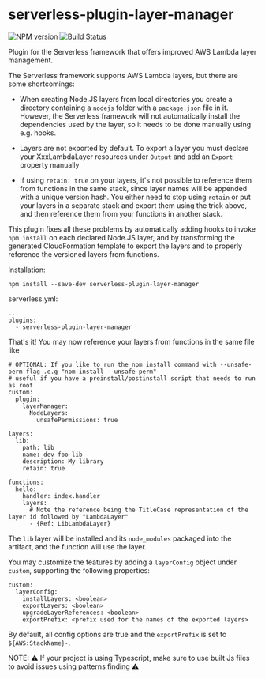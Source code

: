 # serverless-plugin-layer-manager

[![NPM version](https://img.shields.io/npm/v/serverless-plugin-layer-manager.svg)](https://www.npmjs.com/package/serverless-plugin-layer-manager)
[![Build Status](https://travis-ci.com/henhal/serverless-plugin-layer-manager.svg?branch=master)](https://travis-ci.com/henhal/serverless-plugin-layer-manager)

Plugin for the Serverless framework that offers improved AWS Lambda layer management.

The Serverless framework supports AWS Lambda layers, but there are some shortcomings:

* When creating Node.JS layers from local directories you create a directory containing a `nodejs` folder with a `package.json` file in it. However, the Serverless framework will not automatically install the dependencies used by the layer, so it needs to be done manually using e.g. hooks.

* Layers are not exported by default. To export a layer you must declare your XxxLambdaLayer resources under `Output` and add an `Export` property manually

* If using `retain: true` on your layers, it's not possible to reference them from functions in the same stack, since layer names will be appended with a unique version hash. You either need to stop using `retain` or put your layers in a separate stack and export them using the trick above, and then reference them from your functions in another stack.

This plugin fixes all these problems by automatically adding hooks to invoke `npm install` on each declared Node.JS layer, and by transforming the generated CloudFormation template to export the layers and to properly reference the versioned layers from functions.

Installation:

```
npm install --save-dev serverless-plugin-layer-manager
```

serverless.yml:

```
...
plugins:
  - serverless-plugin-layer-manager
```

That's it! You may now reference your layers from functions in the same file like

```
# OPTIONAL: If you like to run the npm install command with --unsafe-perm flag .e.g "npm install --unsafe-perm"
# useful if you have a preinstall/postinstall script that needs to run as root
custom: 
  plugin:
    layerManager:
      NodeLayers:
        unsafePermissions: true

layers:
  lib:
    path: lib
    name: dev-foo-lib
    description: My library
    retain: true
    
functions:
  hello:
    handler: index.handler
    layers:
      # Note the reference being the TitleCase representation of the layer id followed by "LambdaLayer"
      - {Ref: LibLambdaLayer}
```

The `lib` layer will be installed and its `node_modules` packaged into the artifact, and the function will use the layer.

You may customize the features by adding a `layerConfig` object under `custom`, supporting the following properties:

```
custom:
  layerConfig:
    installLayers: <boolean>
    exportLayers: <boolean>
    upgradeLayerReferences: <boolean>
    exportPrefix: <prefix used for the names of the exported layers>
```

By default, all config options are true and the `exportPrefix` is set to `${AWS:StackName}-`.

NOTE: ⚠️ If your project is using Typescript, make sure to use built Js files to avoid issues using patterns finding ⚠️
